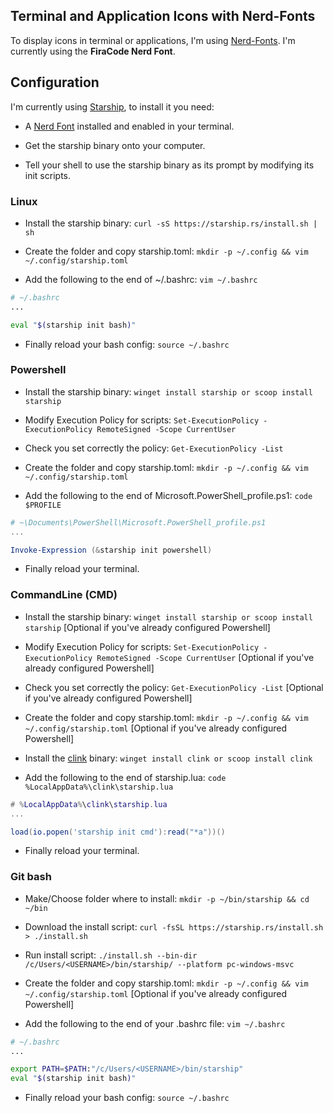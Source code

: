 ## Terminal and Application Icons with Nerd-Fonts

To display icons in terminal or applications, I'm using [Nerd-Fonts](https://www.nerdfonts.com). I'm currently using the **FiraCode Nerd Font**.

## Configuration

I'm currently using [Starship](https://starship.rs/), to install it you need:

- A [Nerd Font](https://www.nerdfonts.com) installed and enabled in your terminal.

- Get the starship binary onto your computer.

- Tell your shell to use the starship binary as its prompt by modifying its init scripts.

### Linux

- Install the starship binary: `curl -sS https://starship.rs/install.sh | sh`

- Create the folder and copy starship.toml: `mkdir -p ~/.config && vim ~/.config/starship.toml`

- Add the following to the end of ~/.bashrc: `vim ~/.bashrc`

```bash
# ~/.bashrc
...

eval "$(starship init bash)"
```

- Finally reload your bash config: `source ~/.bashrc`

### Powershell

- Install the starship binary: `winget install starship or scoop install starship`

- Modify Execution Policy for scripts: `Set-ExecutionPolicy -ExecutionPolicy RemoteSigned -Scope CurrentUser`

- Check you set correctly the policy: `Get-ExecutionPolicy -List`

- Create the folder and copy starship.toml: `mkdir -p ~/.config && vim ~/.config/starship.toml`

- Add the following to the end of Microsoft.PowerShell_profile.ps1: `code $PROFILE`

```Powershell
# ~\Documents\PowerShell\Microsoft.PowerShell_profile.ps1
...

Invoke-Expression (&starship init powershell)
```

- Finally reload your terminal.

### CommandLine (CMD)

- Install the starship binary: `winget install starship or scoop install starship` [Optional if you've already configured Powershell]

- Modify Execution Policy for scripts: `Set-ExecutionPolicy -ExecutionPolicy RemoteSigned -Scope CurrentUser` [Optional if you've already configured Powershell]

- Check you set correctly the policy: `Get-ExecutionPolicy -List` [Optional if you've already configured Powershell]

- Create the folder and copy starship.toml: `mkdir -p ~/.config && vim ~/.config/starship.toml` [Optional if you've already configured Powershell]

- Install the [clink](https://chrisant996.github.io/clink/clink.html) binary: `winget install clink or scoop install clink`

- Add the following to the end of starship.lua: `code %LocalAppData%\clink\starship.lua`

```Lua
# %LocalAppData%\clink\starship.lua
...

load(io.popen('starship init cmd'):read("*a"))()
```

- Finally reload your terminal.

### Git bash

- Make/Choose folder where to install: `mkdir -p ~/bin/starship && cd ~/bin`

- Download the install script: `curl -fsSL https://starship.rs/install.sh > ./install.sh`

- Run install script: `./install.sh --bin-dir /c/Users/<USERNAME>/bin/starship/ --platform pc-windows-msvc`

- Create the folder and copy starship.toml: `mkdir -p ~/.config && vim ~/.config/starship.toml` [Optional if you've already configured Powershell]

- Add the following to the end of your .bashrc file: `vim ~/.bashrc`

```bash
# ~/.bashrc
...

export PATH=$PATH:"/c/Users/<USERNAME>/bin/starship"
eval "$(starship init bash)"
```

- Finally reload your bash config: `source ~/.bashrc`
